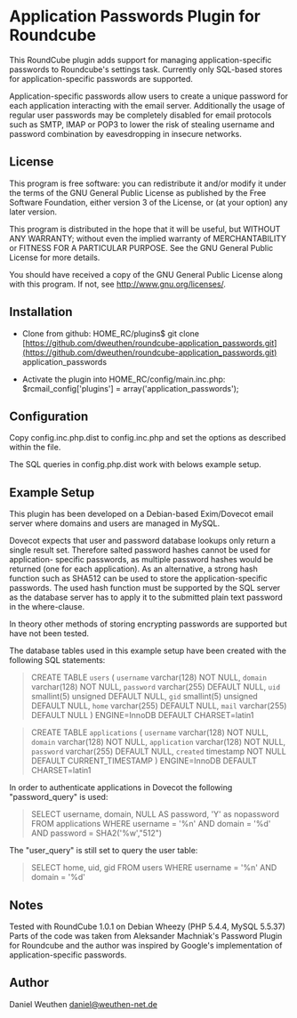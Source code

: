 Application Passwords Plugin for Roundcube
==========================================
This RoundCube plugin adds support for managing application-specific
passwords to Roundcube's settings task. Currently only SQL-based stores
for application-specific passwords are supported.

Application-specific passwords allow users to create a unique password for 
each application interacting with the email server. Additionally the usage 
of regular user passwords may be completely disabled for email protocols 
such as SMTP, IMAP or POP3 to lower the risk of stealing username and 
password combination by eavesdropping in insecure networks.

License
-------
This program is free software: you can redistribute it and/or modify
it under the terms of the GNU General Public License as published by
the Free Software Foundation, either version 3 of the License, or
(at your option) any later version.

This program is distributed in the hope that it will be useful,
but WITHOUT ANY WARRANTY; without even the implied warranty of
MERCHANTABILITY or FITNESS FOR A PARTICULAR PURPOSE. See the
GNU General Public License for more details.

You should have received a copy of the GNU General Public License
along with this program. If not, see http://www.gnu.org/licenses/.

Installation
------------
- Clone from github:
    HOME_RC/plugins$ git clone [https://github.com/dweuthen/roundcube-application_passwords.git](https://github.com/dweuthen/roundcube-application_passwords.git) application_passwords

- Activate the plugin into HOME_RC/config/main.inc.php:
    $rcmail_config['plugins'] = array('application_passwords');

Configuration
-------------
Copy config.inc.php.dist to config.inc.php and set the options as described
within the file.

The SQL queries in config.php.dist work with belows example setup.

Example Setup
-------------

This plugin has been developed on a Debian-based Exim/Dovecot email server 
where domains and users are managed in MySQL. 

Dovecot expects that user and password database lookups only return a single 
result set. Therefore salted password hashes cannot be used for application-
specific passwords, as multiple password hashes would be returned (one for 
each application). As an alternative, a strong hash function such as SHA512 
can be used to store the application-specific passwords. The used hash 
function must be supported by the SQL server as the database server has to 
apply it to the submitted plain text password in the where-clause. 

In theory other methods of storing encrypting passwords are supported but have
not been tested.

The database tables used in this example setup have been created with the 
following SQL statements:

> CREATE TABLE `users` (
>  `username` varchar(128) NOT NULL,
>  `domain` varchar(128) NOT NULL,
>  `password` varchar(255) DEFAULT NULL,
>  `uid` smallint(5) unsigned DEFAULT NULL,
>  `gid` smallint(5) unsigned DEFAULT NULL,
>  `home` varchar(255) DEFAULT NULL,
>  `mail` varchar(255) DEFAULT NULL
> ) ENGINE=InnoDB DEFAULT CHARSET=latin1 

> CREATE TABLE `applications` (
>   `username` varchar(128) NOT NULL,
>   `domain` varchar(128) NOT NULL,
>   `application` varchar(128) NOT NULL,
>   `password` varchar(255) DEFAULT NULL,
>   `created` timestamp NOT NULL DEFAULT CURRENT_TIMESTAMP
> ) ENGINE=InnoDB DEFAULT CHARSET=latin1

In order to authenticate applications in Dovecot the following "password_query" is 
used:

> SELECT username, domain, NULL AS password, 'Y' as nopassword FROM applications WHERE username = '%n' AND domain = '%d' AND password = SHA2('%w',"512")

The "user_query" is still set to query the user table:

>  SELECT home, uid, gid FROM users WHERE username = '%n' AND domain = '%d'

Notes
-----
Tested with RoundCube 1.0.1 on Debian Wheezy (PHP 5.4.4, MySQL 5.5.37)
Parts of the code was taken from Aleksander Machniak's Password Plugin for 
Roundcube and the author was inspired by Google's implementation of 
application-specific passwords.

Author
------
Daniel Weuthen <daniel@weuthen-net.de>
